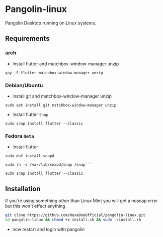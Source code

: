 # Pangolin-linux
Pangolin Desktop running on Linux systems.

## Requirements

### arch

- Install flutter and matchbox-window-manager unzip
```
yay -S flutter matchbox-window-manager unzip
```
### Debian/Ubuntu

- install git and matchbox-window-manager unzip
```
sudo apt install git matchbox-window-manager unzip
```
- Install flutter `Snap`
```
sudo snap install flutter --classic
```

### Fedora `Beta`

- Install flutter 
```
sudo dnf install snapd
```

```
sudo ln -s /var/lib/snapd/snap /snap```
```

```
sudo snap install flutter --classic
```

## Installation

If you're using something other than Linux Mint you will get a nosnap error but this won't effect anything.
```bash
git clone https://github.com/HexaOneOfficial/pangolin-linux.git
cd pangolin-linux && chmod +x install.sh && sudo ./install.sh
```
- now restart and login with pangolin
